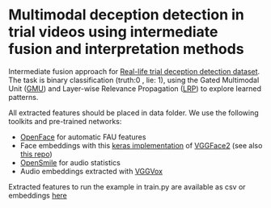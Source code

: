 # Multimodal deception detection in trial videos using intermediate fusion and interpretation methods
Intermediate fusion approach for [Real-life trial deception detection dataset](https://web.eecs.umich.edu/~mihalcea/downloads.html#RealLifeDeception). The task is binary classification (truth:0 , lie: 1), using the Gated Multimodal Unit ([GMU](https://arxiv.org/abs/1702.01992)) and Layer-wise Relevance Propagation ([LRP](https://journals.plos.org/plosone/article?id=10.1371/journal.pone.0130140)) to explore learned patterns.

All extracted features should be placed in data folder. We use the following toolkits and pre-trained networks:
- [OpenFace](https://ieeexplore.ieee.org/abstract/document/7477553) for automatic FAU features
- Face embeddings with this [keras implementation](https://github.com/rcmalli/keras-vggface) of [VGGFace2](https://www.robots.ox.ac.uk/~vgg/publications/2018/Cao18/cao18.pdf) (see also [this repo](https://github.com/WeidiXie/Keras-VGGFace2-ResNet50))
- [OpenSmile](https://dl.acm.org/doi/abs/10.1145/2502081.2502224) for audio statistics
- Audio embeddings extracted with [VGGVox](https://www.robots.ox.ac.uk/~vgg/publications/2019/Nagrani19/nagrani19.pdf)

Extracted features to run the example in train.py are available as csv or embeddings [here](https://drive.google.com/drive/folders/1hTiR3Xhz4fjF5Fa7hrlYc6jDxOncyPF3?usp=share_link)
